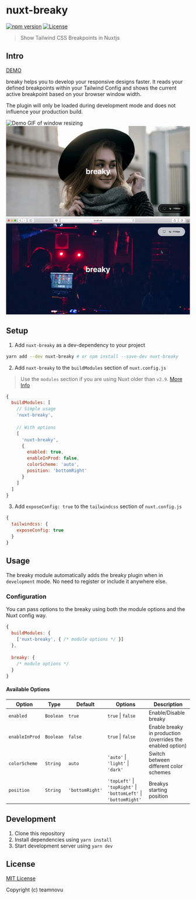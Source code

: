 # nuxt-breaky

[![npm version][npm-version-src]][npm-version-href]
[![License][license-src]][license-href]

<!-- [![npm downloads][npm-downloads-src]][npm-downloads-href] -->
<!-- [![Circle CI][circle-ci-src]][circle-ci-href] -->
<!-- [![Codecov][codecov-src]][codecov-href] -->

> Show Tailwind CSS Breakpoints in Nuxtjs

<!-- [📖 **Release Notes**](./CHANGELOG.md) -->

## Intro

[DEMO](https://teamnovu.github.io/nuxt-breaky/)

breaky helps you to develop your responsive designs faster. It reads your defined breakpoints within your Tailwind Config and shows the current active breakpoint based on your browser window width.

The plugin will only be loaded during development mode and does not influence your production build.

![Demo GIF of window resizing](./example/assets/img/resizing.gif 'Resizing Browser Window')
![Demo GIF of dragging](./example/assets/img/dragging.gif 'Dragging Card to Corners')
![Demo GIF of toggling dark mode](./example/assets/img/toggle-dark-mode.gif 'Toggling between Dark and Light Mode')

## Setup

1. Add `nuxt-breaky` as a dev-dependency to your project

```bash
yarn add --dev nuxt-breaky # or npm install --save-dev nuxt-breaky
```

2. Add `nuxt-breaky` to the `buildModules` section of `nuxt.config.js`

> Use the `modules` section if you are using Nuxt older than `v2.9`. [More Info](https://nuxtjs.org/guide/modules/#build-only-modules)

```js
{
  buildModules: [
    // Simple usage
    'nuxt-breaky',

    // With options
    [
      'nuxt-breaky',
      {
        enabled: true,
        enableInProd: false,
        colorScheme: 'auto',
        position: 'bottomRight'
      }
    ]
  ]
}
```

3. Add `exposeConfig: true` to the `tailwindcss` section of `nuxt.config.js`

```js
{
  tailwindcss: {
    exposeConfig: true
  }
}
```

## Usage

The breaky module automatically adds the breaky plugin when in `development` mode.
No need to register or include it anywhere else.

### Configuration

You can pass options to the breaky using both the module options and the Nuxt config way.

```js
{
  buildModules: {
    ['nuxt-breaky', { /* module options */ }]
  },

  breaky: {
    /* module options */
  }
}
```

#### Available Options

| Option         | Type      | Default         | Options                                                          | Description                                                |
| -------------- | --------- | --------------- | ---------------------------------------------------------------- | ---------------------------------------------------------- |
| `enabled`      | `Boolean` | `true`          | `true` \| `false`                                                | Enable/Disable breaky                                      |
| `enableInProd` | `Boolean` | `false`         | `true` \| `false`                                                | Enable breaky in production (overrides the enabled option) |
| `colorScheme`  | `String`  | `auto`          | `'auto'` \| `'light'` \| `'dark'`                                | Switch between different color schemes                     |
| `position`     | `String`  | `'bottomRight'` | `'topLeft'` \| `'topRight'` \| `'bottomLeft'` \| `'bottomRight'` | Breakys starting position                                  |

## Development

1. Clone this repository
2. Install dependencies using `yarn install`
3. Start development server using `yarn dev`

## License

[MIT License](./LICENSE)

Copyright (c) teamnovu

<!-- Badges -->

[npm-version-src]: https://img.shields.io/npm/v/nuxt-breaky/latest.svg?style=flat-square
[npm-version-href]: https://github.com/teamnovu/nuxt-breaky/releases
[npm-downloads-src]: https://img.shields.io/npm/dt/nuxt-breaky.svg?style=flat-square
[npm-downloads-href]: https://github.com/teamnovu/nuxt-breaky/releases
[circle-ci-src]: https://img.shields.io/circleci/project/github/teamnovu/nuxt-breaky.svg?style=flat-square
[circle-ci-href]: https://circleci.com/gh/teamnovu/nuxt-breaky
[codecov-src]: https://img.shields.io/codecov/c/github/teamnovu/nuxt-breaky.svg?style=flat-square
[codecov-href]: https://codecov.io/gh/teamnovu/nuxt-breaky
[license-src]: https://img.shields.io/npm/l/nuxt-breaky.svg?style=flat-square
[license-href]: https://github.com/teamnovu/nuxt-breaky/blob/master/LICENSE
